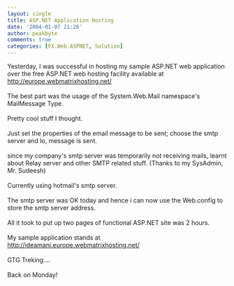 ```yaml
---
layout: single
title: ASP.NET Application Hosting
date: '2004-01-07 21:26'
author: peakbyte
comments: true
categories: [FX.Web.ASPNET, Solution]
---
```

Yesterday, I was successful in hosting my sample ASP.NET web application over the free ASP.NET web hosting facility available at <a href="http://europe.webmatrixhosting.net/">http://europe.webmatrixhosting.net/</a>
<br />
<br />The best part was the usage of the System.Web.Mail namespace's MailMessage Type.
<br />
<br />Pretty cool stuff I thought.
<br />
<br />Just set the properties of the email message to be sent; choose the smtp server and lo, message is sent.
<br />
<br />since my company's smtp server was temporarily not receiving mails, learnt about Relay server and other SMTP related stuff. (Thanks to my SysAdmin, Mr. Sudeesh)
<br />
<br />Currently using hotmail's smtp server.
<br />
<br />The smtp server was OK today and hence i can now use the Web.config to store the smtp server address.
<br />
<br />All it took to put up two pages of functional ASP.NET site was 2 hours.
<br />
<br />My sample application stands at <a href="http://ideamani.europe.webmatrixhosting.net/">http://ideamani.europe.webmatrixhosting.net/</a>
<br />
<br />GTG Treking....
<br />
<br />Back on Monday!<a href="http://ideamani/"></a>
<br />
